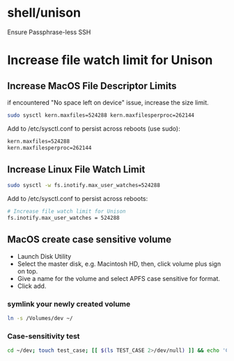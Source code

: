 # shell/unison

Ensure Passphrase-less SSH

# Increase file watch limit for Unison

## Increase MacOS File Descriptor Limits

if encountered "No space left on device" issue, increase the size limit.

```sh
sudo sysctl kern.maxfiles=524288 kern.maxfilesperproc=262144
```

Add to /etc/sysctl.conf to persist across reboots (use sudo):

```sh
kern.maxfiles=524288
kern.maxfilesperproc=262144
```

## Increase Linux File Watch Limit

```sh
sudo sysctl -w fs.inotify.max_user_watches=524288
```

Add to /etc/sysctl.conf to persist across reboots:

```sh
# Increase file watch limit for Unison
fs.inotify.max_user_watches = 524288
```

## MacOS create case sensitive volume

- Launch Disk Utility
- Select the master disk, e.g. Macintosh HD, then, click volume plus sign on top.
- Give a name for the volume and select APFS case sensitive for format.
- Click add.

### symlink your newly created volume

```sh
ln -s /Volumes/dev ~/
```

### Case-sensitivity test

```sh
cd ~/dev; touch test_case; [[ $(ls TEST_CASE 2>/dev/null) ]] && echo 'CASE-SENSITIVITY ERROR' || echo 'Success'; rm test_case
```
